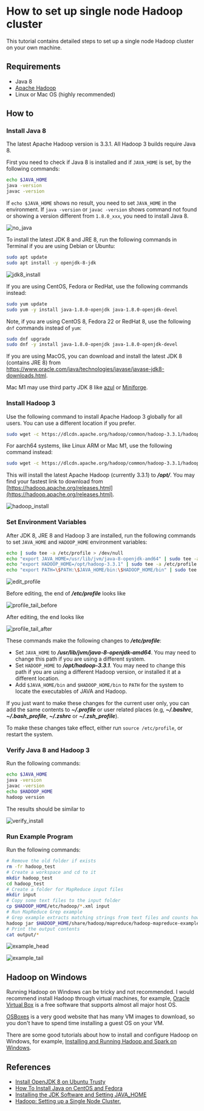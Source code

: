# How to set up single node Hadoop cluster
This tutorial contains detailed steps to set up a single node Hadoop cluster on your own machine.


## Requirements
- Java 8
- [Apache Hadoop](https://hadoop.apache.org/)
- Linux or Mac OS (highly recommended)


## How to


### Install Java 8
The latest Apache Hadoop version is 3.3.1. All Hadoop 3 builds require Java 8.

First you need to check if Java 8 is installed and if `JAVA_HOME` is set, by the following commands:

```bash
echo $JAVA_HOME
java -version
javac -version
```

If `echo $JAVA_HOME` shows no result, you need to set `JAVA_HOME` in the environment. If `java -version` or `javac -version` shows command not found or showing a version different from `1.8.0_xxx`, you need to install Java 8.

![no_java](images/no-java.png)

To install the latest JDK 8 and JRE 8, run the following commands in Terminal if you are using Debian or Ubuntu:

```bash
sudo apt update
sudo apt install -y openjdk-8-jdk
```

![jdk8_install](images/jdk8-install.png)

If you are using CentOS, Fedora or RedHat, use the following commands instead:

```bash
sudo yum update
sudo yum -y install java-1.8.0-openjdk java-1.8.0-openjdk-devel
```

Note, if you are using CentOS 8, Fedora 22 or RedHat 8, use the following `dnf` commands instead of `yum`:
```bash
sudo dnf upgrade
sudo dnf -y install java-1.8.0-openjdk java-1.8.0-openjdk-devel
```

If you are using MacOS, you can download and install the latest JDK 8 (contains JRE 8) from <https://www.oracle.com/java/technologies/javase/javase-jdk8-downloads.html>.

Mac M1 may use third party JDK 8 like [azul](https://www.azul.com/downloads/?version=java-8-lts&os=macos&architecture=arm-64-bit&package=jdk) or [Miniforge](https://github.com/conda-forge/miniforge).

### Install Hadoop 3
Use the following command to install Apache Hadoop 3 globally for all users. You can use a different location if you prefer.

```bash
sudo wget -c https://dlcdn.apache.org/hadoop/common/hadoop-3.3.1/hadoop-3.3.1.tar.gz -O - | sudo tar -xz -C /opt
```

For aarch64 systems, like Linux ARM or Mac M1, use the following command instead:
```bash
sudo wget -c https://dlcdn.apache.org/hadoop/common/hadoop-3.3.1/hadoop-3.3.1-aarch64.tar.gz -O - | sudo tar -xz -C /opt
```


This will install the latest Apache Hadoop (currently 3.3.1) to ***/opt/***. You may find your fastest link to download from [https://hadoop.apache.org/releases.html](https://hadoop.apache.org/releases.html).

![hadoop_install](images/hadoop-download.png)


### Set Environment Variables
After JDK 8, JRE 8 and Hadoop 3 are installed, run the following commands to set `JAVA_HOME` and `HADOOP_HOME` environment variables:

```bash
echo | sudo tee -a /etc/profile > /dev/null
echo "export JAVA_HOME=/usr/lib/jvm/java-8-openjdk-amd64" | sudo tee -a /etc/profile > /dev/null
echo "export HADOOP_HOME=/opt/hadoop-3.3.1" | sudo tee -a /etc/profile > /dev/null
echo "export PATH=\$PATH:\$JAVA_HOME/bin:\$HADOOP_HOME/bin" | sudo tee -a /etc/profile > /dev/null
```

![edit_profile](images/edit-profile.png)

Before editing, the end of ***/etc/profile*** looks like

![profile_tail_before](images/profile-tail-before.png)

After editing, the end looks like

![profile_tail_after](images/profile-tail-after.png)

These commands make the following changes to ***/etc/profile***:
- Set `JAVA_HOME` to ***/usr/lib/jvm/java-8-openjdk-amd64***. You may need to change this path if you are using a different system.
- Set `HADOOP_HOME` to ***/opt/hadoop-3.3.1***. You may need to change this path if you are using a different Hadoop version, or installed it at a different location.
- Add `$JAVA_HOME/bin` and `$HADOOP_HOME/bin` to `PATH` for the system to locate the executables of JAVA and Hadoop.

If you just want to make these changes for the current user only, you can add the same contents to ***~/.profile*** or user related places (e.g, ***~/.bashrc***, ***~/.bash_profile***, ***~/.zshrc*** or ***~/.zsh_profile***).

To make these changes take effect, either run `source /etc/profile`, or restart the system.


### Verify Java 8 and Hadoop 3
Run the following commands:

```bash
echo $JAVA_HOME
java -version
javac -version
echo $HADOOP_HOME
hadoop version
```

The results should be similar to

![verify_install](images/verify-install.png)


### Run Example Program
Run the following commands:

```bash
# Remove the old folder if exists
rm -fr hadoop_test
# Create a workspace and cd to it
mkdir hadoop_test
cd hadoop_test
# Create a folder for MapReduce input files
mkdir input
# Copy some text files to the input folder
cp $HADOOP_HOME/etc/hadoop/*.xml input
# Run MapReduce Grep example
# Grep example extracts matching strings from text files and counts how many time they occured
hadoop jar $HADOOP_HOME/share/hadoop/mapreduce/hadoop-mapreduce-examples-3.3.1.jar grep input output 'dfs[a-z.]+'
# Print the output contents
cat output/*
```

![example_head](images/example-head.png)

![example_tail](images/example-tail.png)



## Hadoop on Windows
Running Hadoop on Windows can be tricky and not recommended. I would recommend install Hadoop through virtual machines, for example, [Oracle Virtual Box](https://www.virtualbox.org/) is a free software that supports almost all major host OS.

[OSBoxes](https://www.osboxes.org/) is a very good website that has many VM images to download, so you don't have to spend time installing a guest OS on your VM.

There are some good tutorials about how to install and configure Hadoop on Windows, for example, [Installing and Running Hadoop and Spark on Windows](https://dev.to/awwsmm/installing-and-running-hadoop-and-spark-on-windows-33kc).


## References
- [Install OpenJDK 8 on Ubuntu Trusty](https://www.geofis.org/en/install/install-on-linux/install-openjdk-8-on-ubuntu-trusty/)
- [How To Install Java on CentOS and Fedora](https://www.digitalocean.com/community/tutorials/how-to-install-java-on-centos-and-fedora)
- [Installing the JDK Software and Setting JAVA_HOME](https://docs.oracle.com/cd/E19182-01/821-0917/inst_jdk_javahome_t/index.html)
- [Hadoop: Setting up a Single Node Cluster.](https://hadoop.apache.org/docs/stable/hadoop-project-dist/hadoop-common/SingleCluster.html)
